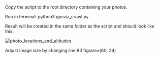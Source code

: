 Copy the script to the root directory containing your photos.

Run in terminal: python3 gpsviz_crawl.py

Result will be created in the same folder as the script and should look like this:

![photo_locations_and_altitudes](https://github.com/tedstrazimiri/PhotoGPSViz/assets/56481392/bff424d9-fa25-4d88-b64c-a06bc2eab47b)

Adjust image size by changing line 83 
figsize=(60, 24) 
